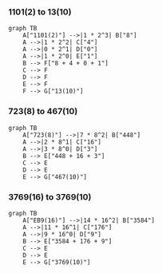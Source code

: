 ### 1101(2) to 13(10)

```mirmaid
graph TB
    A["1101(2)"] -->|1 * 2^3| B["8"]
    A -->|1 * 2^2| C["4"]
    A -->|0 * 2^1| D["0"]
    A -->|1 * 2^0| E["1"]
    B --> F["8 + 4 + 0 + 1"]
    C --> F
    D --> F
    E --> F
    F --> G["13(10)"]
```



### 723(8) to 467(10)

```mirmaid
graph TB
    A["723(8)"] -->|7 * 8^2| B["448"]
    A -->|2 * 8^1| C["16"]
    A -->|3 * 8^0| D["3"]
    B --> E["448 + 16 + 3"]
    C --> E
    D --> E
    E --> G["467(10)"]
```


### 3769(16) to 3769(10)

```mirmaid
graph TB
    A["EB9(16)"] -->|14 * 16^2| B["3584"]
    A -->|11 * 16^1| C["176"]
    A -->|9 * 16^0| D["9"]
    B --> E["3584 + 176 + 9"]
    C --> E
    D --> E
    E --> G["3769(10)"]
